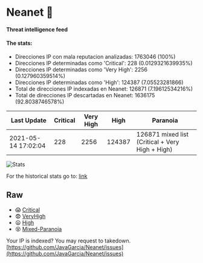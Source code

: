 # Neanet :hocho:
#### Threat intelligence feed
#### The stats:

- Direcciones IP con mala reputacion analizadas: 1763046 (100%)
- Direcciones IP determinadas como 'Critical':  228 (0.0129321639935%)
- Direcciones IP determinadas como 'Very High':  2256 (0.127960359514%)
- Direcciones IP determinadas como 'High':  124387 (7.05523281866)
- Total de direcciones IP indexadas en Neanet:  126871 (7.19612534216%)
- Total de direcciones IP descartadas en Neanet:  1636175 (92.8038746578%)

| Last Update | Critical | Very High | High | Paranoia |
| --- | --- | --- | --- | --- |
| 2021-05-14 17:02:04 | 228 | 2256 | 124387 | 126871 mixed list (Critical + Very High + High)|

![Stats](https://docs.google.com/spreadsheets/d/e/2PACX-1vSnaNMIXVabIpDJjufMlzH7poXnshF3mgd8Is1g9ytUEzVsP5my4Trn8f-xkoLLQ38xpL3HtmUexLo6/pubchart?oid=501124687&format=image)

For the historical stats go to: [link](/stats.csv)
## Raw
- :scream: [Critical](https://raw.githubusercontent.com/JavaGarcia/Neanet/master/blacklists/neanet_critical.txt)
- :fearful: [VeryHigh](https://raw.githubusercontent.com/JavaGarcia/Neanet/master/blacklists/neanet_veryHigh.txtt)
- :frowning: [High](https://raw.githubusercontent.com/JavaGarcia/Neanet/master/blacklists/neanet_high.txt)
- :dizzy_face: [Mixed-Paranoia](https://raw.githubusercontent.com/JavaGarcia/Neanet/master/blacklists/neanet_all.txt)


Your IP is indexed? You may request to takedown. [https://github.com/JavaGarcia/Neanet/issues](https://github.com/JavaGarcia/Neanet/issues)



























































































































































































































































































































































































































































































































































































































































































































































































































































































































































































































































































































































































































































































































































































































































































































































































































































































































































































































































































































































































































































































































































































































































































































































































































































































































































































































































































































































































































































































































































































































































































































































































































































































































































































































































































































































































































































































































































































































































































































































































































































































































































































































































































































































































































































































































































































































































































































































































































































































































































































































































































































































































































































































































































































































































































































































































































































































































































































































































































































































































































































































































































































































































































































































































































































































































































